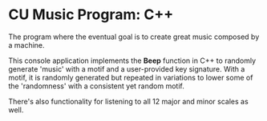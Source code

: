 # CU Music Program: C++

The program where the eventual goal is to create great music composed by a machine.

This console application implements the <b>Beep</b> function in C++ to randomly generate 'music' with a motif and a user-provided key signature.
With a motif, it is randomly generated but repeated in variations to lower some of the 'randomness' with a consistent yet random motif.

There's also functionality for listening to all 12 major and minor scales as well.
